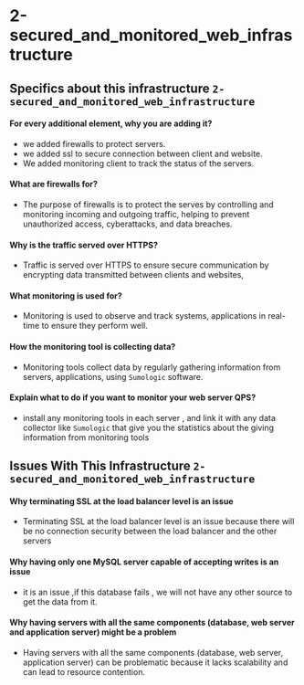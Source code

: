 # 2-secured_and_monitored_web_infrastructure

## Specifics about this infrastructure `2-secured_and_monitored_web_infrastructure`

#### For every additional element, why you are adding it?
- we added firewalls to protect servers.
- we added ssl to secure connection between client and website.
- We added monitoring client to track the status of the servers.
#### What are firewalls for?
- The purpose of firewalls is to protect the serves by controlling and monitoring incoming and outgoing traffic, helping to prevent unauthorized access, cyberattacks, and data breaches.
#### Why is the traffic served over HTTPS?
- Traffic is served over HTTPS to ensure secure communication by encrypting data transmitted between clients and websites,
#### What monitoring is used for?
- Monitoring is used to observe and track systems, applications in real-time to ensure they perform well.
#### How the monitoring tool is collecting data?
- Monitoring tools collect data by regularly gathering information from servers, applications, using `Sumologic` software.
#### Explain what to do if you want to monitor your web server QPS?
- install any monitoring tools in each server , and link it with any data collector like `Sumologic` that give you the statistics about the giving information from monitoring tools
## Issues With This Infrastructure `2-secured_and_monitored_web_infrastructure`
#### Why terminating SSL at the load balancer level is an issue
- Terminating SSL at the load balancer level is an issue because there will be no connection security between the load balancer and the other servers
#### Why having only one MySQL server capable of accepting writes is an issue
- it is an issue ,if this database fails , we will not have any other source to get the data from it.
#### Why having servers with all the same components (database, web server and application server) might be a problem
- Having servers with all the same components (database, web server, application server) can be problematic because it lacks scalability and can lead to resource contention.

